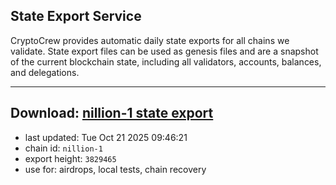 ## State Export Service
CryptoCrew provides automatic daily state exports for all chains we validate. State export files can be used as genesis files and are a snapshot of the current blockchain state, including all validators, accounts, balances, and delegations.

---
**Download: [nillion-1 state export](https://ccv-s3.nbg1.your-objectstorage.com/SERVICE/nillion/nillion-1_export_3829465.json)**
---

- last updated: Tue Oct 21 2025 09:46:21
- chain id: `nillion-1`
- export height: `3829465`
- use for: airdrops, local tests, chain recovery
